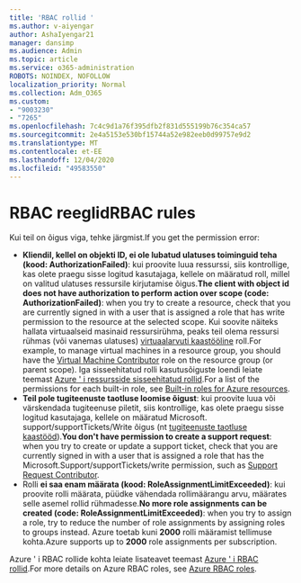 ```yaml
---
title: 'RBAC rollid '
ms.author: v-aiyengar
author: AshaIyengar21
manager: dansimp
ms.audience: Admin
ms.topic: article
ms.service: o365-administration
ROBOTS: NOINDEX, NOFOLLOW
localization_priority: Normal
ms.collection: Adm_O365
ms.custom:
- "9003230"
- "7265"
ms.openlocfilehash: 7c4c9d1a76f395dfb2f831d555199b76c354ca57
ms.sourcegitcommit: 2e4a5153e530bf15744a52e982eeb0d99757e9d2
ms.translationtype: MT
ms.contentlocale: et-EE
ms.lasthandoff: 12/04/2020
ms.locfileid: "49583550"
---
```

# <a name="rbac-rules"></a><span data-ttu-id="19a17-102">RBAC reeglid</span><span class="sxs-lookup"><span data-stu-id="19a17-102">RBAC rules</span></span>

<span data-ttu-id="19a17-103">Kui teil on õigus viga, tehke järgmist.</span><span class="sxs-lookup"><span data-stu-id="19a17-103">If you get the permission error:</span></span> 

- <span data-ttu-id="19a17-104">**Kliendil, kellel on objekti ID, ei ole lubatud ulatuses toiminguid teha (kood: AuthorizationFailed)**: kui proovite luua ressurssi, siis kontrollige, kas olete praegu sisse logitud kasutajaga, kellele on määratud roll, millel on valitud ulatuses ressursile kirjutamise õigus.</span><span class="sxs-lookup"><span data-stu-id="19a17-104">**The client with object id does not have authorization to perform action over scope (code: AuthorizationFailed)**: when you try to create a resource, check that you are currently signed in with a user that is assigned a role that has write permission to the resource at the selected scope.</span></span> <span data-ttu-id="19a17-105">Kui soovite näiteks hallata virtuaalseid masinaid ressursirühma, peaks teil olema ressursi rühmas (või vanemas ulatuses) [virtuaalarvuti kaastööline](https://docs.microsoft.com/azure/role-based-access-control/built-in-roles?WT.mc_id=Portal-Microsoft_Azure_Support#virtual-machine-contributor) roll.</span><span class="sxs-lookup"><span data-stu-id="19a17-105">For example, to manage virtual machines in a resource group, you should have the [Virtual Machine Contributor](https://docs.microsoft.com/azure/role-based-access-control/built-in-roles?WT.mc_id=Portal-Microsoft_Azure_Support#virtual-machine-contributor) role on the resource group (or parent scope).</span></span> <span data-ttu-id="19a17-106">Iga sisseehitatud rolli kasutusõiguste loendi leiate teemast [Azure ' i ressursside sisseehitatud rollid](https://docs.microsoft.com/azure/role-based-access-control/built-in-roles?WT.mc_id=Portal-Microsoft_Azure_Support).</span><span class="sxs-lookup"><span data-stu-id="19a17-106">For a list of the permissions for each built-in role, see [Built-in roles for Azure resources](https://docs.microsoft.com/azure/role-based-access-control/built-in-roles?WT.mc_id=Portal-Microsoft_Azure_Support).</span></span>
- <span data-ttu-id="19a17-107">**Teil pole tugiteenuste taotluse loomise õigust**: kui proovite luua või värskendada tugiteenuse piletit, siis kontrollige, kas olete praegu sisse logitud kasutajaga, kellele on määratud Microsoft. support/supportTickets/Write õigus (nt [tugiteenuste taotluse kaastööd](https://docs.microsoft.com/azure/role-based-access-control/built-in-roles?WT.mc_id=Portal-Microsoft_Azure_Support#support-request-contributor)).</span><span class="sxs-lookup"><span data-stu-id="19a17-107">**You don't have permission to create a support request**: when you try to create or update a support ticket, check that you are currently signed in with a user that is assigned a role that has the Microsoft.Support/supportTickets/write permission, such as [Support Request Contributor](https://docs.microsoft.com/azure/role-based-access-control/built-in-roles?WT.mc_id=Portal-Microsoft_Azure_Support#support-request-contributor).</span></span>
- <span data-ttu-id="19a17-108">Rolli **ei saa enam määrata (kood: RoleAssignmentLimitExceeded)**: kui proovite rolli määrata, püüdke vähendada rollimäärangu arvu, määrates selle asemel rollid rühmadesse.</span><span class="sxs-lookup"><span data-stu-id="19a17-108">**No more role assignments can be created (code: RoleAssignmentLimitExceeded)**: when you try to assign a role, try to reduce the number of role assignments by assigning roles to groups instead.</span></span> <span data-ttu-id="19a17-109">Azure toetab kuni **2000** rolli määramist tellimuse kohta.</span><span class="sxs-lookup"><span data-stu-id="19a17-109">Azure supports up to **2000** role assignments per subscription.</span></span>

<span data-ttu-id="19a17-110">Azure ' i RBAC rollide kohta leiate lisateavet teemast [Azure ' i RBAC rollid](https://docs.microsoft.com/azure/role-based-access-control/role-assignments-portal?WT.mc_id=Portal-Microsoft_Azure_Support).</span><span class="sxs-lookup"><span data-stu-id="19a17-110">For more details on Azure RBAC roles, see [Azure RBAC roles](https://docs.microsoft.com/azure/role-based-access-control/role-assignments-portal?WT.mc_id=Portal-Microsoft_Azure_Support).</span></span>
